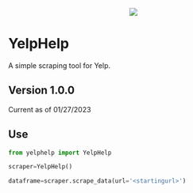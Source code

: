 <p align='center'>
<img src="images\yelphellp3.png"/>
</p>

# YelpHelp
A simple scraping tool for Yelp.

## Version 1.0.0
Current as of 01/27/2023

## Use

```python
from yelphelp import YelpHelp

scraper=YelpHelp()

dataframe=scraper.scrape_data(url='<startingurl>')

```
